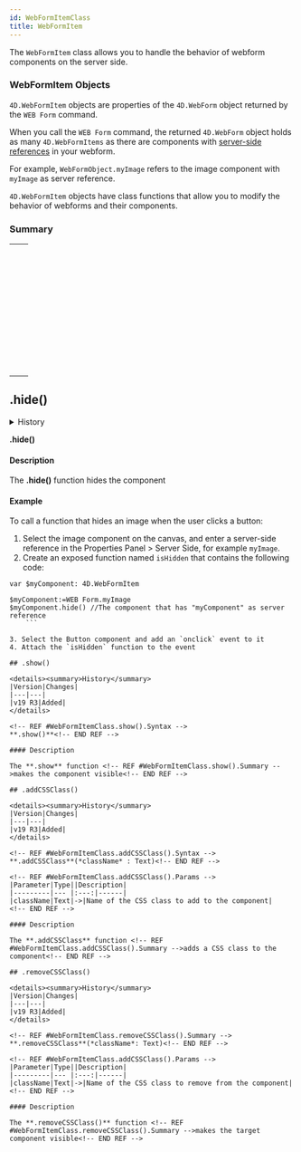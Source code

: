 ```yaml
---
id: WebFormItemClass
title: WebFormItem
---
```


The `WebFormItem` class allows you to handle the behavior of webform components on the server side.

### WebFormItem Objects

`4D.WebFormItem` objects are properties of the `4D.WebForm` object returned by the `WEB Form` command. 

When you call the `WEB Form` command, the returned `4D.WebForm` object holds as many `4D.WebFormItems` as there are components with [server-side references](../web-studio/web-studio.md#server-side-references) in your webform.

For example, `WebFormObject.myImage` refers to the image component with `myImage` as server reference.

`4D.WebFormItem` objects have class functions that allow you to modify the behavior of webforms and their components.

### Summary 
||
|---|
|[<!-- INCLUDE #WebFormItemClass.hide() -->](#new)<p>&nbsp;&nbsp;&nbsp;&nbsp;<!-- INCLUDE #WebFormItemClass.hide.Summary --> |
|[<!-- INCLUDE #WebFormItemClass.show() -->](#new)<p>&nbsp;&nbsp;&nbsp;&nbsp;<!-- INCLUDE #WebFormItemClass.show.Summary --> |
|[<!-- INCLUDE #WebFormItemClass.addCSSClass() -->](#new)<p>&nbsp;&nbsp;&nbsp;&nbsp;<!-- INCLUDE #WebFormItemClass.addCSSClass.Summary --> |
|[<!-- INCLUDE #WebFormItemClass.removeCSSClass() -->](#new)<p>&nbsp;&nbsp;&nbsp;&nbsp;<!-- INCLUDE #WebFormItemClass.removeCSSClass.Summary --> |

## .hide()

<details><summary>History</summary>
|Version|Changes|
|---|---|
|v19 R3|Added|
</details>

<!-- REF #WebFormItemClass.hide().Syntax -->
**.hide()**<!-- END REF -->

#### Description

The **.hide()** function <!-- REF #WebFormItemClass.hide().Summary -->hides the component<!-- END REF -->

#### Example

To call a function that hides an image when the user clicks a button: 

1. Select the image component on the canvas, and enter a server-side reference in the Properties Panel > Server Side, for example `myImage`.
2. Create an exposed function named `isHidden` that contains the following code:

```4d 
var $myComponent: 4D.WebFormItem

$myComponent:=WEB Form.myImage
$myComponent.hide() //The component that has "myComponent" as server reference 
	```

3. Select the Button component and add an `onclick` event to it
4. Attach the `isHidden` function to the event

## .show()

<details><summary>History</summary>
|Version|Changes|
|---|---|
|v19 R3|Added|
</details>

<!-- REF #WebFormItemClass.show().Syntax -->
**.show()**<!-- END REF -->

#### Description

The **.show** function <!-- REF #WebFormItemClass.show().Summary -->makes the component visible<!-- END REF -->

## .addCSSClass()

<details><summary>History</summary>
|Version|Changes|
|---|---|
|v19 R3|Added|
</details>

<!-- REF #WebFormItemClass.addCSSClass().Syntax -->
**.addCSSClass**(*className* : Text)<!-- END REF -->

<!-- REF #WebFormItemClass.addCSSClass().Params -->
|Parameter|Type||Description|
|---------|--- |:---:|------|
|className|Text|->|Name of the CSS class to add to the component|
<!-- END REF -->

#### Description

The **.addCSSClass** function <!-- REF #WebFormItemClass.addCSSClass().Summary -->adds a CSS class to the component<!-- END REF -->

## .removeCSSClass()

<details><summary>History</summary>
|Version|Changes|
|---|---|
|v19 R3|Added|
</details>

<!-- REF #WebFormItemClass.removeCSSClass().Summary -->
**.removeCSSClass**(*className*: Text)<!-- END REF -->

<!-- REF #WebFormItemClass.addCSSClass().Params -->
|Parameter|Type||Description|
|---------|--- |:---:|------|
|className|Text|->|Name of the CSS class to remove from the component|
<!-- END REF -->

#### Description

The **.removeCSSClass()** function <!-- REF #WebFormItemClass.removeCSSClass().Summary -->makes the target component visible<!-- END REF -->

